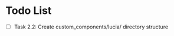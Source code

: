 # Todo List

- [ ] Task 2.2: Create custom_components/lucia/ directory structure <!-- id:028270cc-6b4e-4ff7-a672-278802ade1f6 -->
<!-- Generated by MCP Todo Server -->
